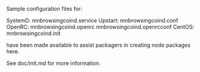 Sample configuration files for:

SystemD: mnbrowsingcoind.service
Upstart: mnbrowsingcoind.conf
OpenRC:  mnbrowsingcoind.openrc
         mnbrowsingcoind.openrcconf
CentOS:  mnbrowsingcoind.init

have been made available to assist packagers in creating node packages here.

See doc/init.md for more information.
